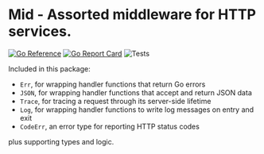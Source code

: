 # Mid - Assorted middleware for HTTP services.

[![Go Reference](https://pkg.go.dev/badge/github.com/bobg/mid.svg)](https://pkg.go.dev/github.com/bobg/mid)
[![Go Report Card](https://goreportcard.com/badge/github.com/bobg/mid)](https://goreportcard.com/report/github.com/bobg/mid)
![Tests](https://github.com/bobg/mid/actions/workflows/go.yml/badge.svg)

Included in this package:

- `Err`, for wrapping handler functions that return Go errors
- `JSON`, for wrapping handler functions that accept and return JSON data
- `Trace`, for tracing a request through its server-side lifetime
- `Log`, for wrapping handler functions to write log messages on entry and exit
- `CodeErr`, an error type for reporting HTTP status codes

plus supporting types and logic.
